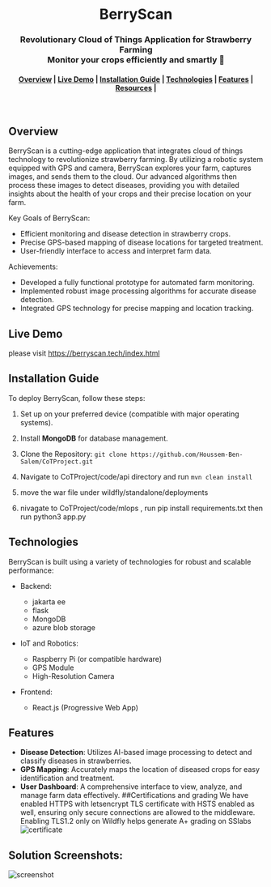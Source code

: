<h1 align="center">
  <br>
	BerryScan
</h1>
<h3 align="center">
  Revolutionary Cloud of Things Application for Strawberry Farming</br>
  Monitor your crops efficiently and smartly 🍓
</h3>
<div align="center">
  <h4>
    <a href="#Overview">Overview</a> |
    <a href="#Live-Demo">Live Demo</a> |
    <a href="#Installation-Guide">Installation Guide</a> |
    <a href="#Technologies">Technologies</a> |
    <a href="#Features">Features</a> |
    <a href="#Resources">Resources</a> |
  </h4>
</div>
<br>

## Overview
BerryScan is a cutting-edge application that integrates cloud of things technology to revolutionize strawberry farming. By utilizing a robotic system equipped with GPS and camera, BerryScan explores your farm, captures images, and sends them to the cloud. Our advanced algorithms then process these images to detect diseases, providing you with detailed insights about the health of your crops and their precise location on your farm.

Key Goals of BerryScan:
- Efficient monitoring and disease detection in strawberry crops.
- Precise GPS-based mapping of disease locations for targeted treatment.
- User-friendly interface to access and interpret farm data.

Achievements:
- Developed a fully functional prototype for automated farm monitoring.
- Implemented robust image processing algorithms for accurate disease detection.
- Integrated GPS technology for precise mapping and location tracking.

## Live Demo
please visit https://berryscan.tech/index.html
## Installation Guide

To deploy BerryScan, follow these steps:

1. Set up on your preferred device (compatible with major operating systems).

2. Install **MongoDB** for database management.
4. Clone the Repository: 
   `git clone https://github.com/Houssem-Ben-Salem/CoTProject.git`

5. Navigate to CoTProject/code/api  directory and run `mvn clean install` 

6. move the war file under wildfly/standalone/deployments

7. nivagate to CoTProject/code/mlops , run pip install requirements.txt then  run python3 app.py
## Technologies
BerryScan is built using a variety of technologies for robust and scalable performance:
- Backend:
  - jakarta ee 
  - flask
  - MongoDB
  - azure blob storage

- IoT and Robotics:
  - Raspberry Pi (or compatible hardware)
  - GPS Module
  - High-Resolution Camera

- Frontend:
  - React.js (Progressive Web App)

## Features
- **Disease Detection**: Utilizes AI-based image processing to detect and classify diseases in strawberries.
- **GPS Mapping**: Accurately maps the location of diseased crops for easy identification and treatment.
- **User Dashboard**: A comprehensive interface to view, analyze, and manage farm data effectively.
##Certifications and grading
We have enabled HTTPS with letsencrypt TLS certificate with HSTS enabled as well, ensuring only secure connections are allowed to the middleware. Enabling TLS1.2 only on Wildfly helps generate A+ grading on SSlabs
![certificate](https://github.com/Houssem-Ben-Salem/CoTProject/assets/94080018/b8998347-a833-4061-90e7-4fe375eba690)


## Solution Screenshots:
![screenshot](https://github.com/Houssem-Ben-Salem/CoTProject/assets/94080018/34c775f7-4adc-4ed1-9519-b73c6cd8ceea)


